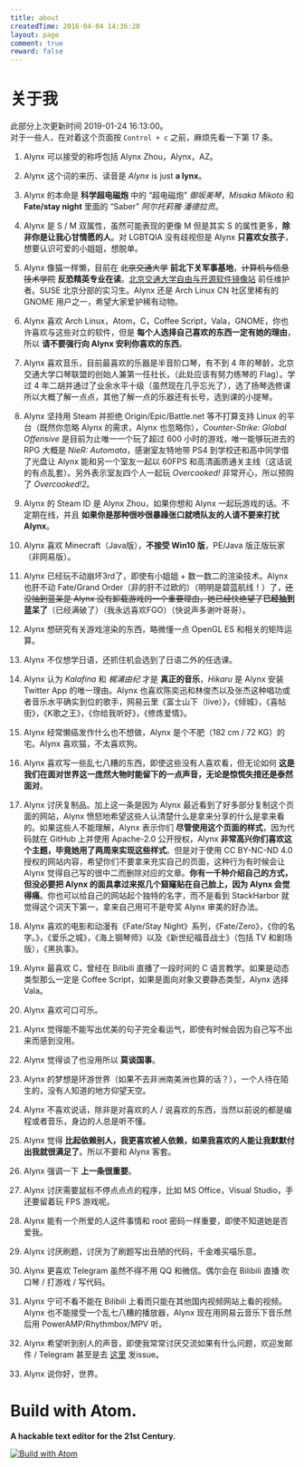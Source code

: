```yaml
---
title: about
createdTime: 2016-04-04 14:36:20
layout: page
comment: true
reward: false
---
```

# 关于我

<div class="alert-green">此部分上次更新时间 2019-01-24 16:13:00。</div>

<div class="alert-red">对于一些人，在对着这个页面按 <code>Control + c</code> 之前，麻烦先看一下第 17 条。</div>

1. Alynx 可以接受的称呼包括 Alynx Zhou，Alynx，AZ。

2. Alynx 这个词的来历、读音是 *Alynx* is just **a lynx**。

3. Alynx 的本命是 **科学超电磁炮** 中的 “超电磁炮” *御坂美琴*，*Misaka Mikoto* 和 **Fate/stay night** 里面的 “Saber” *阿尔托莉雅·潘德拉贡*。

4. Alynx 是 S / M 双属性，虽然可能表现的更像 M 但是其实 S 的属性更多，**除非你是让我心甘情愿的人**。对 LGBTQIA 没有歧视但是 Alynx **只喜欢女孩子**，想要认识可爱的小姐姐，想脱单。

5. Alynx 像猫一样懒，目前在 ~~北京交通大学~~ **前北下关军事基地**，~~计算机与信息技术学院~~ **反恐精英专业在读**。[北京交通大学自由与开源软件镜像站](https://mirror.bjtu.edu.cn/) 前任维护者。SUSE 北京分部的实习生。Alynx 还是 Arch Linux CN 社区里稀有的 GNOME 用户之一，希望大家爱护稀有动物。

6. Alynx 喜欢 Arch Linux，Atom，C，Coffee Script，Vala，GNOME，你也许喜欢与这些对立的软件，但是 **每个人选择自己喜欢的东西一定有她的理由**，所以 **请不要强行向 Alynx 安利你喜欢的东西**。

7. Alynx 喜欢音乐，目前最喜欢的乐器是半音阶口琴，有不到 4 年的琴龄，北京交通大学口琴联盟的创始人兼第一任社长，（此处应该有努力练琴的 Flag）。学过 4 年二胡并通过了业余水平十级（虽然现在几乎忘光了），选了扬琴选修课所以大概了解一点点，其他了解一点的乐器还有长号，选到课的小提琴。

8. Alynx 坚持用 Steam 并拒绝 Origin/Epic/Battle.net 等不打算支持 Linux 的平台（既然你忽略 Alynx 的需求，Alynx 也忽略你），*Counter-Strike: Global Offensive* 是目前为止唯一一个玩了超过 600 小时的游戏，唯一能够玩进去的 RPG 大概是 *NieR: Automata*，感谢室友特地带 PS4 到学校还和高中同学借了光盘让 Alynx 能和另一个室友一起以 60FPS 和高清画质通关主线（这话说的有点乱套）。另外表示室友四个人一起玩 *Overcooked!* 非常开心，所以预购了 *Overcooked!2*。

9. Alynx 的 Steam ID 是 Alynx Zhou，如果你想和 Alynx 一起玩游戏的话。不定期在线，并且 **如果你是那种很吵很暴躁张口就喷队友的人请不要来打扰 Alynx**。

10. Alynx 喜欢 Minecraft（Java版），**不接受 Win10 版**，PE/Java 版正版玩家（非网易版）。

11. Alynx 已经玩不动崩坏3rd了，即使有小姐姐 + 数一数二的渲染技术。Alynx 也肝不动 Fate/Grand Order（非的肝不过欧的）（明明是碧蓝航线！）了，~~还没抽到蓝呆是 Alynx 没有卸载游戏的一个重要理由，她已经快绝望了~~**已经抽到蓝呆了**（已经满破了）（我永远喜欢FGO）（快说声多谢叶哥哥）。

12. Alynx 想研究有关游戏渲染的东西，略微懂一点 OpenGL ES 和相关的矩阵运算。

13. Alynx 不仅想学日语，还抓住机会选到了日语二外的任选课。

14. Alynx 认为 *Kalafina* 和 *梶浦由纪* 才是 **真正的音乐**，*Hikaru* 是 Alynx 安装 Twitter App 的唯一理由。Alynx 也喜欢陈奕迅和林俊杰以及张杰这种唱功或者音乐水平确实到位的歌手，网易云里《富士山下（live）》，《倾城》，《喜帖街》，《K歌之王》，《你给我听好》，《修炼爱情》。

15. Alynx 经常懒癌发作什么也不想做，Alynx 是个不肥（182 cm / 72 KG）的宅。Alynx 喜欢猫，不太喜欢狗。

16. Alynx 喜欢写一些乱七八糟的东西，即使这些没有人喜欢看，但无论如何 **这是我们在面对世界这一庞然大物时能留下的一点声音，无论是惊慌失措还是泰然面对**。

17. Alynx 讨厌复制品。加上这一条是因为 Alynx 最近看到了好多部分复制这个页面的网站，Alynx 愤怒地希望这些人认清楚什么是拿来分享的什么是拿来看的。如果这些人不能理解，Alynx 表示你们 **尽管使用这个页面的样式**，因为代码就在 GitHub 上并使用 Apache-2.0 公开授权，Alynx **非常高兴你们喜欢这个主题，毕竟她用了两周来实现这些样式**。但是对于使用 CC BY-NC-ND 4.0 授权的网站内容，希望你们不要拿来充实自己的页面，这种行为有时候会让 Alynx 觉得自己写的很中二而删除对应的文章。**你有一千种介绍自己的方式，但没必要把 Alynx 的面具拿过来抠几个窟窿贴在自己脸上，因为 Alynx 会觉得痛**。你也可以给自己的网站起个独特的名字，而不是看到 StackHarbor 就觉得这个词天下第一，拿来自己用可不是夸奖 Alynx 审美的好办法。

18. Alynx 喜欢的电影和动漫有《Fate/Stay Night》系列，《Fate/Zero》，《你的名字。》，《爱乐之城》，《海上钢琴师》以及《新世纪福音战士》（包括 TV 和剧场版），《黑执事》。

19. Alynx 最喜欢 C，曾经在 Bilibili 直播了一段时间的 C 语言教学。如果是动态类型那么一定是 Coffee Script，如果是面向对象又要静态类型，Alynx 选择 Vala。

20. Alynx 喜欢可口可乐。

21. Alynx 觉得能不能写出优美的句子完全看运气，即使有时候会因为自己写不出来而感到没用。

22. Alynx 觉得谈了也没用所以 **莫谈国事**。

23. Alynx 的梦想是环游世界（如果不去非洲南美洲也算的话？），一个人待在陌生的，没有人知道的地方仰望天空。

24. Alynx 不喜欢说话，除非是对喜欢的人 / 说喜欢的东西，当然以前说的都是编程或者音乐，身边的人总是听不懂。

25. Alynx 觉得 **比起依赖别人，我更喜欢被人依赖，如果我喜欢的人能让我默默付出我就很满足了**。所以不要和 Alynx 客套。

26. Alynx 强调一下 **上一条很重要**。

27. Alynx 讨厌需要鼠标不停点点点的程序，比如 MS Office，Visual Studio，手还要留着玩 FPS 游戏呢。

28. Alynx 能有一个所爱的人这件事情和 root 密码一样重要，即使不知道她是否爱我。

29. Alynx 讨厌刷题，讨厌为了刷题写出丑陋的代码，千金难买喵乐意。

30. Alynx 更喜欢 Telegram 虽然不得不用 QQ 和微信。偶尔会在 Bilibili 直播 吹口琴 / 打游戏 / 写代码。

31. Alynx 宁可不看不能在 Bilibili 上看而只能在其他国内视频网站上看的视频。Alynx 也不能接受一个乱七八糟的播放器，Alynx 现在用网易云音乐下音乐然后用 PowerAMP/Rhythmbox/MPV 听。

32. Alynx 希望听到别人的声音，即使我常常讨厌交流如果有什么问题，欢迎发邮件 / Telegram 甚至是去 [这里](https://github.com/AlynxZhou/AlynxZhou.github.io/issues) 发issue。

33. Alynx 说你好，世界。

# Build with Atom.

**A hackable text editor for the 21st Century.**

[![Build with Atom](/images/Atom.png)](https://atom.io/)

<!--
<div id="snakeGame" class="snakeGame">
	<script type="text/javascript" src="snake.js"></script>
</div>
-->
